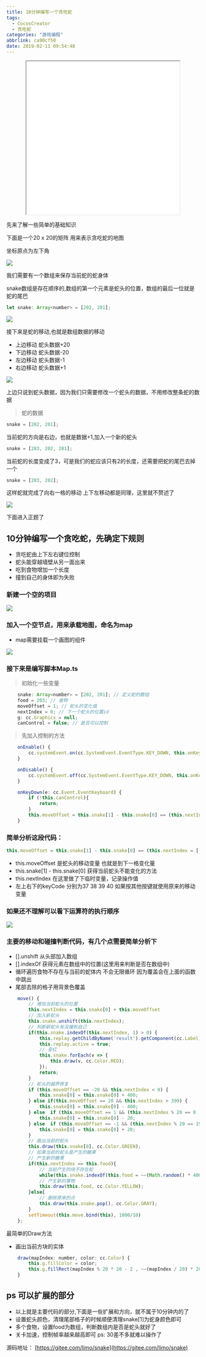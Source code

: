 ```yaml
---
title: 10分钟编写一个贪吃蛇
tags:
  - CocosCreator
  - 贪吃蛇
categories: "游戏编程" 
abbrlink: ca90cf50
date: 2019-02-11 09:54:48
---
```


<iframe src="/games/snake/index.html" style="display:block; margin:0 auto; width:400px; height:400px; text-align:center;">
</iframe>

先来了解一些简单的基础知识

下面是一个20 x 20的矩阵 用来表示贪吃蛇的地图

 坐标原点为左下角

 ![](/images/snake/tiled1.png)

我们需要有一个数组来保存当前蛇的蛇身体

snake数组是存在顺序的,数组的第一个元素是蛇头的位置，数组的最后一位就是蛇的尾巴

``` js
let snake: Array<number> = [202, 201];
```

 ![](/images/snake/tiled2.png)

接下来是蛇的移动,也就是数组数据的移动
- 上边移动 蛇头数据+20
- 下边移动 蛇头数据-20
- 左边移动 蛇头数据-1
- 右边移动 蛇头数据+1

![](/images/snake/tiled3.png)

上边只说到蛇头数据，因为我们只需要修改一个蛇头的数据，不用修改整条蛇的数据
> 蛇的数据

``` js
snake = [202, 201];
```

当前蛇的方向是右边，也就是数据+1,加入一个新的蛇头

``` js
snake = [203, 202, 201];
```

当前蛇的长度变成了3，可是我们的蛇应该只有2的长度，还需要把蛇的尾巴去掉一个

``` js
snake = [203, 202];
```

这样蛇就完成了向右一格的移动 上下左移动都是同理，这里就不赘述了

![](/images/snake/tiled4.png)

下面进入正题了
## 10分钟编写一个贪吃蛇，先确定下规则

- 贪吃蛇由上下左右键位控制
- 蛇头能穿越墙壁从另一面出来
- 吃到食物增加一个长度
- 撞到自己的身体即为失败

### 新建一个空的项目
![](/images/snake/tiled5.png)

### 加入一个空节点，用来承载地图，命名为map
- map需要挂载一个画图的组件

![](/images/snake/tiled6.png)

### 接下来是编写脚本Map.ts
> 初始化一些变量

``` js
    snake: Array<number> = [202, 201]; // 定义蛇的数组 
    food = 203; // 食物 
    moveOffset = 1; // 蛇头的变化值 
    nextIndex = 0; // 下一个蛇头的位置id
    g: cc.Graphics = null;
    canControl = false; // 是否可以控制
```

> 先加入控制的方法

``` js
    onEnable() {
        cc.systemEvent.on(cc.SystemEvent.EventType.KEY_DOWN, this.onKeyDown.bind(this));
    }

    onDisable() {
        cc.systemEvent.off(cc.SystemEvent.EventType.KEY_DOWN, this.onKeyDown.bind(this));
    }

    onKeyDown(e: cc.Event.EventKeyboard) {
        if (!this.canControl){
            return;
        }
        this.moveOffset = this.snake[1] - this.snake[0] == (this.nextIndex = [-1, 20, 1, -20][e.keyCode - 37] || this.moveOffset) ? this.moveOffset : this.nextIndex;
    }
```

### 简单分析这段代码：

``` js
this.moveOffset = this.snake[1] - this.snake[0] == (this.nextIndex = [-1, 20, 1, -20][e.keyCode - 37] || this.moveOffset) ? this.moveOffset : this.nextIndex;
```

- this.moveOffset 是蛇头的移动变量 也就是到下一格变化量
- this.snake[1] - this.snake[0] 获得当前蛇头不能变化的方法
- this.nextIndex 在这里做了下临时变量，记录操作值
- 左上右下的keyCode 分别为37 38 39 40 如果按其他按键就使用原来的移动变量

### 如果还不理解可以看下运算符的执行顺序

![](/images/snake/tiled7.png)

### 主要的移动和碰撞判断代码，有几个点需要简单分析下
- [].unshift 从头部加入数组
- [].indexOf 获得元素在数组中的位置(这里用来判断是否在数组中)
- 循环遍历食物不存在与当前的蛇体内 不会无限循环 因为覆盖会在上面的函数中跳出
- 尾部去除的格子用背景色覆盖

``` js
    move() {
        // 增加当前蛇头的位置
        this.nextIndex = this.snake[0] + this.moveOffset
        // 加入新蛇头
        this.snake.unshift(this.nextIndex);
        // 判断新蛇头有没撞到自己
        if(this.snake.indexOf(this.nextIndex, 1) > 0) { 
            this.replay.getChildByName('result').getComponent(cc.Label).string = `score: ${this.snake.length * 100}`;
            this.replay.active = true;
            // 变红
            this.snake.forEach(v => {
                this.draw(v, cc.Color.RED);
            });
            return;
        }
        // 蛇头的越界修复
        if (this.moveOffset == -20 && this.nextIndex < 0) {
            this.snake[0] = this.snake[0] + 400;  
        } else if(this.moveOffset == 20 && this.nextIndex > 399) {
            this.snake[0] = this.snake[0] - 400;  
        } else  if (this.moveOffset == 1 && (this.nextIndex % 20 == 0 || this.nextIndex > 399)) {
            this.snake[0] = this.snake[0] - 20;  
        } else  if (this.moveOffset == -1 && (this.nextIndex % 20 == 19 || this.nextIndex < 0)) {
            this.snake[0] = this.snake[0] + 20;  
        }
        // 画出当前的蛇头
        this.draw(this.snake[0], cc.Color.GREEN);
        // 如果当前的蛇头是产生的糖果
        // 产生新的糖果
        if(this.nextIndex == this.food){
            // 当前产生的块不存在蛇
            while(this.snake.indexOf(this.food = ~~(Math.random() * 400)) >= 0);
            // 产生新的事物
            this.draw(this.food, cc.Color.YELLOW);
        }else{
            // 删除原来的点
            this.draw(this.snake.pop(), cc.Color.GRAY);
        }
        setTimeout(this.move.bind(this), 1000/10)
    };
```

最简单的Draw方法
- 画出当前方块的实体

``` js
    draw(mapIndex: number, color: cc.Color) {
        this.g.fillColor = color;
        this.g.fillRect(mapIndex % 20 * 20 - 2 , ~~(mapIndex / 20) * 20 - 2, 16, 16)
    }
```


## ps 可以扩展的部分
- 以上就是主要代码的部分,下面是一些扩展和方向，就不属于10分钟内的了
- 设置蛇头颜色，清理尾部格子的时候顺便清理snake[1]为蛇身颜色即可
- 多个食物，设置food为数组，判断数组内是否是蛇头就好了
- 关卡加速，控制帧率越来越高即可 ps: 30差不多就难以操作了

源码地址： [https://gitee.com/limo/snake](https://gitee.com/limo/snake)